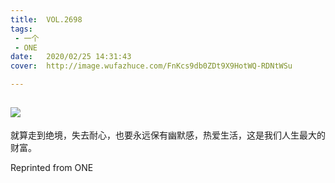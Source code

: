 ```yaml
---
title:	VOL.2698
tags:
 - 一个
 - ONE
date:	2020/02/25 14:31:43
cover:	http://image.wufazhuce.com/FnKcs9db0ZDt9X9HotWQ-RDNtWSu

---
```

![](http://image.wufazhuce.com/FnKcs9db0ZDt9X9HotWQ-RDNtWSu)
---

就算走到绝境，失去耐心，也要永远保有幽默感，热爱生活，这是我们人生最大的财富。
 
Reprinted from ONE
